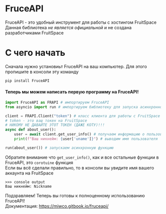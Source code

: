 # FruceAPI
FruceAPI - это удобный инструмент для работы с хостингом FruitSpace  
Данная библиотека *не является официальной* и не создана разработчиками FruitSpace

# С чего начать
Сначала нужно установиьт FruceAPI на ваш компьютер. Для этого пропишите в консоли эту команду
```py
pip install FruceAPI
```
#### Теперь мы можем написать первую программу на FruceAPI!
```py
import FruceAPI as FRAPI # импортируем FruceAPI
from asyncio import run # импортируем библиотеку для запуска асинхронной функции

client = FRAPI.Client("token") # класс клиента для работы с FruitSpace
# token - это ваш токен на FruitSpace
# НИКОМУ НЕ ДАВАЙТЕ ЭТОТ ТОКЕН (ДАЖЕ КОТУ)!!!
async def about_user(): 
    user = await client.get_user_info() # получаем информацию о пользователе
    print(f"Ваш никнейм: {user['uname']}") # выводим имя пользователя

run(about_user()) # запускаем асинхронную функцию
```
Обратите внимание что `get_user_info()`, как и все остальные функции в FruceAPI, это `corotuine` функция  
Если вы всё сделали правильно, то в консоли вы увидите имя вашего аккаунта на FruitSpace
```
>>> console output
Ваш никнейм: Nickname
```
Подзравляем! Теперь вы готовы к полноценному использованию FruceAPI!  
Документация: https://miwco.gitbook.io/fruceapi/

